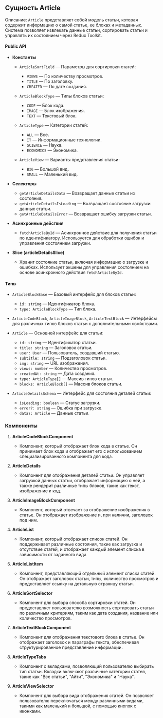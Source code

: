 ## Сущность Article

Описание:
`Article` представляет собой модель статьи, которая содержит информацию о самой статье, ее блоках и метаданных. Система позволяет извлекать данные статьи, сортировать статьи и управлять их состоянием через Redux Toolkit.

#### Public API

- **Константы**
    - `ArticleSortField` — Параметры для сортировки статей:
        - `VIEWS` — По количеству просмотров.
        - `TITLE` — По заголовку.
        - `CREATED` — По дате создания.

    - `ArticleBlockType` — Типы блоков статьи:
        - `CODE` — Блок кода.
        - `IMAGE` — Блок изображения.
        - `TEXT` — Текстовый блок.

    - `ArticleType` — Категории статей:
        - `ALL` — Все.
        - `IT` — Информационные технологии.
        - `SCIENCE` — Наука.
        - `ECONOMICS` — Экономика.

    - `ArticleView` — Варианты представления статьи:
        - `BIG` — Большой вид.
        - `SMALL` — Маленький вид.

- **Селекторы**
    - `getArticleDetailsData` — Возвращает данные статьи из состояния.
    - `getArticleDetailsIsLoading` — Возвращает состояние загрузки данных статьи.
    - `getArticleDetailsError` — Возвращает ошибку загрузки статьи.

- **Асинхронные действия**
    - `fetchArticleById` — Асинхронное действие для получения статьи по идентификатору. Используется для обработки ошибок и управления состоянием загрузки.

- **Slice (articleDetailsSlice)**
    - Хранит состояние статьи, включая информацию о загрузке и ошибках. Использует экшены для управления состоянием на основе асинхронного действия `fetchArticleById`.

#### Типы

- `ArticleBlockBase` — Базовый интерфейс для блоков статьи:
    - `id: string` — Идентификатор блока.
    - `type: ArticleBlockType` — Тип блока.

    
- `ArticleCodeBlock`, `ArticleImageBlock`, `ArticleTextBlock` — Интерфейсы для различных типов блоков статьи с дополнительными свойствами.


- `Article` — Основной интерфейс для статьи:
    - `id: string` — Идентификатор статьи.
    - `title: string` — Заголовок статьи.
    - `user: User` — Пользователь, создавший статью.
    - `subtitle: string` — Подзаголовок статьи.
    - `img: string` — URL изображения.
    - `views: number` — Количество просмотров.
    - `createdAt: string` — Дата создания.
    - `type: ArticleType[]` — Массив типов статьи.
    - `blocks: ArticleBlock[]` — Массив блоков статьи.


- `ArticleDetailsSchema` — Интерфейс для состояния деталей статьи:
    - `isLoading: boolean` — Статус загрузки.
    - `error?: string` — Ошибка при загрузке.
    - `data?: Article` — Данные статьи.

### Компоненты

1. **ArticleCodeBlockComponent**
    - Компонент, который отображает блок кода в статье. Он принимает блок кода и отображает его с использованием специализированного компонента для кода.

2. **ArticleDetails**
    - Компонент для отображения деталей статьи. Он управляет загрузкой данных статьи, отображает информацию о ней, а также рендерит различные типы блоков, такие как текст, изображение и код.

3. **ArticleImageBlockComponent**
    - Компонент, который отвечает за отображение изображения в статье. Он отображает изображение и, при наличии, заголовок под ним.

4. **ArticleList**
    - Компонент, который отображает список статей. Он поддерживает различные состояния, такие как загрузка и отсутствие статей, и отображает каждый элемент списка в зависимости от заданного вида.

5. **ArticleListItem**
    - Компонент, представляющий отдельный элемент списка статей. Он отображает заголовок статьи, типы, количество просмотров и предоставляет ссылку на детальную страницу статьи.

6. **ArticleSortSelector**
    - Компонент для выбора способа сортировки статей. Он предоставляет пользователю возможность сортировать статьи по различным критериям, таким как дата создания, название или количество просмотров.

7. **ArticleTextBlockComponent**
    - Компонент для отображения текстового блока в статье. Он отображает заголовок и параграфы текста, обеспечивая структурированное представление информации.

8. **ArticleTypeTabs**
    - Компонент с вкладками, позволяющий пользователю выбирать тип статьи. Вкладки включают различные категории статей, такие как "Все статьи", "Айти", "Экономика" и "Наука".

9. **ArticleViewSelector**
    - Компонент для выбора вида отображения статей. Он позволяет пользователю переключаться между различными видами, такими как маленький и большой, с помощью кнопок с иконками.
